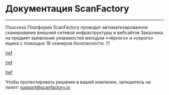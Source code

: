 # Документация ScanFactory
____

!!!success 
Платформа ScanFactory проводит автоматизированное сканирование внешней сетевой инфраструктуры и вебсайтов Заказчика на предмет выявления уязвимостей методом «чёрного» и «серого» ящика с помощью 16 сканеров безопасности.
!!!

[!ref](/quickstart.md)

[!ref](/technical-overview.md)

[!ref](/scanners.md)

Чтобы протестировать решение в вашей компании, запишитесь на пилот: [support@scanfactory.io](mailto:support@scanfactory.io)
